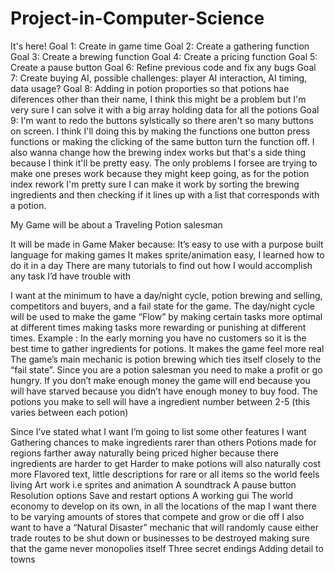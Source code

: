 # Project-in-Computer-Science
It's here!
Goal 1: Create in game time
Goal 2: Create a gathering function
Goal 3: Create a brewing function
Goal 4: Create a pricing function
Goal 5: Create a pause button
Goal 6: Refine previous code and fix any bugs
Goal 7: Create buying AI, possible challenges: player AI interaction, AI timing, data usage?
Goal 8: Adding in potion proporties so that potions hae diferences other than their name, I think this might be a problem
but I'm very sure I can solve it with a big array holding data for all the potions
Goal 9: I'm want to redo the buttons sylstically so there aren't so many buttons on screen. I think I'll doing this by making the functions one button press functions or making the clicking of the same button turn the function off. I also wanna change how the brewing index works but that's a side thing because I think it'll be pretty easy. The only problems I forsee are trying to make one preses work because they might keep going, as for the potion index rework I'm pretty sure I can make it work by sorting the brewing ingredients and then checking if it lines up with a list that corresponds with a potion.


My Game will be about a Traveling Potion salesman

It will be made in Game Maker because:
It’s easy to use with a purpose built language for making games
It makes sprite/animation easy, I learned how to do it in a day
There are many tutorials to find out how I would accomplish any task I’d have trouble with 

I want at the minimum to have a day/night cycle, potion brewing and selling, competitors and buyers, and a fail state for the game.
The day/night cycle will be used to make the game “Flow” by making certain tasks more optimal at different times making tasks more rewarding or punishing at different times. Example : In the early morning you have no customers so it is the best time to gather ingredients for potions.
It makes the game feel more real
The game’s main mechanic is potion brewing which ties itself closely to the “fail state”. Since you are a potion salesman you need to make a profit or go hungry. If you don’t make enough money the game will end because you will have starved because you didn’t have enough money to buy food. The potions you make to sell will have a ingredient number between 2-5 (this varies between each potion)

Since I’ve stated what I want I’m going to list some other features I want
Gathering chances to make ingredients rarer than others
Potions made for regions farther away naturally being priced higher because there ingredients are harder to get
Harder to make potions will also naturally cost more 
Flavored text, little descriptions for rare or all items so the world feels living
Art work i.e sprites and animation
A soundtrack
A pause button
Resolution options
Save and restart options
A working gui
The world economy to develop on its own, in all the locations of the map I want there to be varying amounts of stores that compete and grow or die off
I also want to have a “Natural Disaster” mechanic that will randomly cause either trade routes to be shut down or businesses to be destroyed making sure that the game never monopolies itself
Three secret endings
Adding detail to towns
